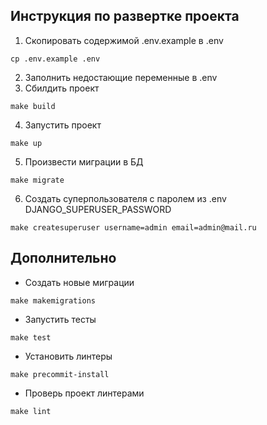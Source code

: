 ## Инструкция по развертке проекта

1) Скопировать содержимой .env.example в .env
```
cp .env.example .env
```
2) Заполнить недостающие переменные в .env
3) Сбилдить проект
```
make build
```
4) Запустить проект
```
make up
```
5) Произвести миграции в БД
```
make migrate
```
6) Создать суперпользователя с паролем из .env DJANGO_SUPERUSER_PASSWORD
```
make createsuperuser username=admin email=admin@mail.ru
```

## Дополнительно

* Создать новые миграции
```
make makemigrations
```
* Запустить тесты
```
make test
```
* Установить линтеры
```
make precommit-install
```
* Проверь проект линтерами
```
make lint
```
